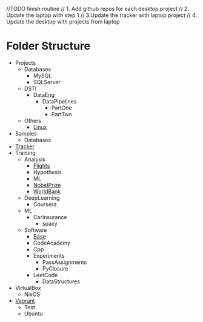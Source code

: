//TODO finish routine
// 1. Add github repos for each desktop project
// 2. Update the laptop with step 1
// 3.Update the tracker with laptop project
// 4. Update the desktop with projects from laptop

# Folder Structure

* Projects
  * Databases
    * MySQL
    * SQLServer
  * DSTI
    * DataEng
      * DataPipelines
        * PartOne
        * PartTwo
  * Others
    * [Linux](https://github.com/carlosjesuscaro/linux_installs)
* Samples
  * Databases
* [Tracker](https://github.com/carlosjesuscaro/tracker)
* Training
  * Analysis
    * [Flights](https://github.com/carlosjesuscaro/data_analysis_flights)
    * Hypothesis
    * ML
    * [NobelPrize](https://github.com/carlosjesuscaro/data_analysis_nobelprize)
    * [WorldBank](https://github.com/carlosjesuscaro/data_analysis_world)
  * DeepLearning
    * Coursera
  * ML
    * CarInsurance
      * spacy
  * Software
    * [Base](https://github.com/carlosjesuscaro/software_python_base)
    * CodeAcademy
    * Cpp
    * Experiments
      * PassAssignments
      * PyClosure
    * LeetCode
      * DataStructures
* VirtualBox
  * NixOS
* [Vagrant](https://github.com/carlosjesuscaro/vagrant)
  * Test
  * Ubuntu